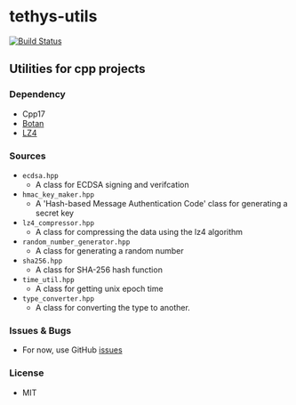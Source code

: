 # tethys-utils
[![Build Status](https://travis-ci.org/gruut/gruut-utils.svg?branch=master)](https://travis-ci.org/gruut/gruut-utils)

## Utilities for cpp projects

### Dependency
- Cpp17
- [Botan](https://github.com/randombit/botan)
- [LZ4](https://github.com/lz4/lz4)

### Sources
- `ecdsa.hpp`
  * A class for ECDSA signing and verifcation
- `hmac_key_maker.hpp`
  * A 'Hash-based Message Authentication Code' class for generating a secret key
- `lz4_compressor.hpp`
  * A class for compressing the data using the lz4 algorithm
- `random_number_generator.hpp`
  * A class for generating a random number
- `sha256.hpp`
  * A class for SHA-256 hash function
- `time_util.hpp`
  * A class for getting unix epoch time
- `type_converter.hpp`
  * A class for converting the type to another.
  
### Issues & Bugs
- For now, use GitHub [issues](https://github.com/gruut/gruut-utils/issues)

### License
- MIT
